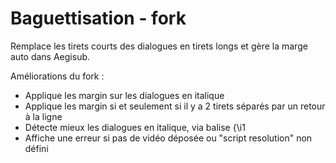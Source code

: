 # Baguettisation - fork
Remplace les tirets courts des dialogues en tirets longs et gère la marge auto dans Aegisub.

Améliorations du fork :
- Applique les margin sur les dialogues en italique
- Applique les margin si et seulement si il y a 2 tirets séparés par un retour à la ligne
- Détecte mieux les dialogues en italique, via balise {\i1
- Affiche une erreur si pas de vidéo déposée ou "script resolution" non défini
